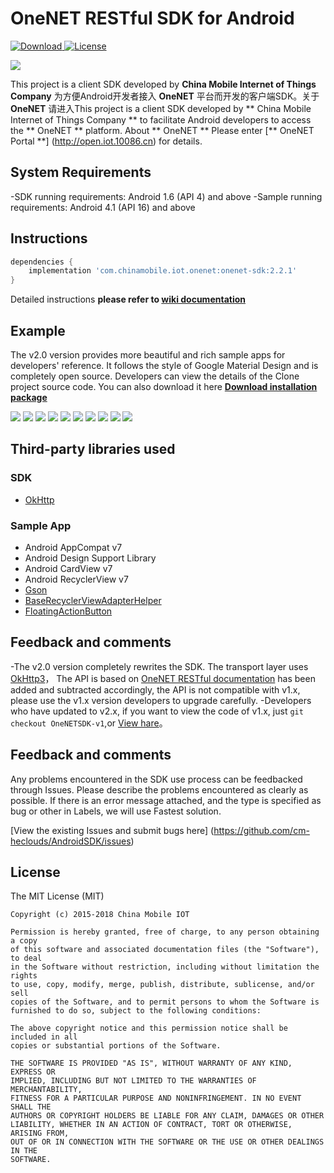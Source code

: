 # OneNET RESTful SDK for Android

[ ![Download](https://api.bintray.com/packages/darren/maven/onenet-sdk/images/download.svg) ](https://bintray.com/darren/maven/onenet-sdk/_latestVersion)
[![License](http://img.shields.io/badge/license-MIT-green.svg?style=flat)]()

![](app/src/main/res/mipmap-xxxhdpi/ic_launcher.png)

This project is a client SDK developed by **China Mobile Internet of Things Company** 为方便Android开发者接入 **OneNET** 平台而开发的客户端SDK。关于 **OneNET** 请进入This project is a client SDK developed by ** China Mobile Internet of Things Company ** to facilitate Android developers to access the ** OneNET ** platform. About ** OneNET ** Please enter [** OneNET Portal **] (http://open.iot.10086.cn) for details.


## System Requirements

-SDK running requirements: Android 1.6 (API 4) and above
-Sample running requirements: Android 4.1 (API 16) and above


## Instructions

```gradle
dependencies {
    implementation 'com.chinamobile.iot.onenet:onenet-sdk:2.2.1'
}
```

Detailed instructions **please refer to [wiki documentation](https://github.com/cm-heclouds/AndroidSDK/wiki)**

## Example


The v2.0 version provides more beautiful and rich sample apps for developers' reference. It follows the style of Google Material Design and is completely open source. Developers can view the details of the Clone project source code.
You can also download it here [**Download installation package**](OneNET_SDK-Sample.apk)

![](screenshots/1.png) ![](screenshots/2.png)
![](screenshots/3.png) ![](screenshots/4.png)
![](screenshots/5.png) ![](screenshots/6.png)
![](screenshots/7.png) ![](screenshots/8.png)
![](screenshots/9.png) ![](screenshots/10.png)

## Third-party libraries used

### SDK

- [OkHttp](https://github.com/square/okhttp)

### Sample App

- Android AppCompat v7
- Android Design Support Library
- Android CardView v7
- Android RecyclerView v7
- [Gson](https://github.com/google/gson)
- [BaseRecyclerViewAdapterHelper](https://github.com/CymChad/BaseRecyclerViewAdapterHelper)
- [FloatingActionButton](https://github.com/Clans/FloatingActionButton)

## Feedback and comments

-The v2.0 version completely rewrites the SDK. The transport layer uses  [OkHttp3](https://github.com/square/okhttp)， The API is based on [OneNET RESTful documentation](http://www.heclouds.com/doc/art262.html#68) has been added and subtracted accordingly, the API is not compatible with v1.x, please use the v1.x version developers to upgrade carefully.
-Developers who have updated to v2.x, if you want to view the code of v1.x, just `git checkout OneNETSDK-v1`,or [View hare](https://github.com/cm-heclouds/AndroidSDK/tree/OneNETSDK-v1)。

## Feedback and comments


Any problems encountered in the SDK use process can be feedbacked through Issues. Please describe the problems encountered as clearly as possible. If there is an error message attached, and the type is specified as bug or other in Labels, we will use Fastest solution.

[View the existing Issues and submit bugs here] (https://github.com/cm-heclouds/AndroidSDK/issues)

## License

The MIT License (MIT)

    Copyright (c) 2015-2018 China Mobile IOT

    Permission is hereby granted, free of charge, to any person obtaining a copy
    of this software and associated documentation files (the "Software"), to deal
    in the Software without restriction, including without limitation the rights
    to use, copy, modify, merge, publish, distribute, sublicense, and/or sell
    copies of the Software, and to permit persons to whom the Software is
    furnished to do so, subject to the following conditions:

    The above copyright notice and this permission notice shall be included in all
    copies or substantial portions of the Software.

    THE SOFTWARE IS PROVIDED "AS IS", WITHOUT WARRANTY OF ANY KIND, EXPRESS OR
    IMPLIED, INCLUDING BUT NOT LIMITED TO THE WARRANTIES OF MERCHANTABILITY,
    FITNESS FOR A PARTICULAR PURPOSE AND NONINFRINGEMENT. IN NO EVENT SHALL THE
    AUTHORS OR COPYRIGHT HOLDERS BE LIABLE FOR ANY CLAIM, DAMAGES OR OTHER
    LIABILITY, WHETHER IN AN ACTION OF CONTRACT, TORT OR OTHERWISE, ARISING FROM,
    OUT OF OR IN CONNECTION WITH THE SOFTWARE OR THE USE OR OTHER DEALINGS IN THE
    SOFTWARE.

